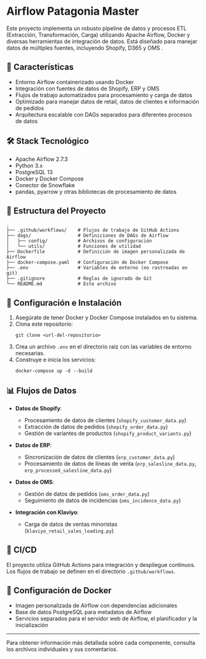 # Airflow Patagonia Master

Este proyecto implementa un robusto pipeline de datos y procesos ETL (Extracción, Transformación, Carga) utilizando Apache Airflow, Docker y diversas herramientas de integración de datos. Está diseñado para manejar datos de múltiples fuentes, incluyendo Shopify, D365 y OMS .

## 🚀 Características

- Entorno Airflow containerizado usando Docker
- Integración con fuentes de datos de Shopify, ERP y OMS
- Flujos de trabajo automatizados para procesamiento y carga de datos
- Optimizado para manejar datos de retail, datos de clientes e información de pedidos
- Arquitectura escalable con DAGs separados para diferentes procesos de datos

## 🛠️ Stack Tecnológico

- Apache Airflow 2.7.3
- Python 3.x
- PostgreSQL 13
- Docker y Docker Compose
- Conector de Snowflake
- pandas, pyarrow y otras bibliotecas de procesamiento de datos

## 📂 Estructura del Proyecto

```
.
├── .github/workflows/    # Flujos de trabajo de GitHub Actions
├── dags/                 # Definiciones de DAGs de Airflow
│   ├── config/           # Archivos de configuración
│   └── utils/            # Funciones de utilidad
├── Dockerfile            # Definición de imagen personalizada de Airflow
├── docker-compose.yaml   # Configuración de Docker Compose
├── .env                  # Variables de entorno (no rastreadas en git)
├── .gitignore            # Reglas de ignorado de Git
└── README.md             # Este archivo
```

## 🔧 Configuración e Instalación

1. Asegúrate de tener Docker y Docker Compose instalados en tu sistema.
2. Clona este repositorio:
   ```
   git clone <url-del-repositorio>
   ```
3. Crea un archivo `.env` en el directorio raíz con las variables de entorno necesarias.
4. Construye e inicia los servicios:
   ```
   docker-compose up -d --build
   ```

## 📊 Flujos de Datos

- **Datos de Shopify**: 
  - Procesamiento de datos de clientes (`shopify_customer_data.py`)
  - Extracción de datos de pedidos (`shopify_order_data.py`)
  - Gestión de variantes de productos (`shopify_product_variants.py`)

- **Datos de ERP**:
  - Sincronización de datos de clientes (`erp_customer_data.py`)
  - Procesamiento de datos de líneas de venta (`erp_salesline_data.py`, `erp_processed_salesline_data.py`)

- **Datos de OMS**:
  - Gestión de datos de pedidos (`oms_order_data.py`)
  - Seguimiento de datos de incidencias (`oms_incidence_data.py`)

- **Integración con Klaviyo**:
  - Carga de datos de ventas minoristas (`klaviyo_retail_sales_loading.py`)

## 🔄 CI/CD

El proyecto utiliza GitHub Actions para integración y despliegue continuos. Los flujos de trabajo se definen en el directorio `.github/workflows`.

## 🐳 Configuración de Docker

- Imagen personalizada de Airflow con dependencias adicionales
- Base de datos PostgreSQL para metadatos de Airflow
- Servicios separados para el servidor web de Airflow, el planificador y la inicialización

---

Para obtener información más detallada sobre cada componente, consulta los archivos individuales y sus comentarios.
